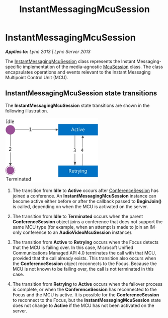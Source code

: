 ﻿---
title: InstantMessagingMcuSession
TOCTitle: InstantMessagingMcuSession
ms:assetid: 3d37a168-8520-4724-818c-b6995673ae24
ms:mtpsurl: https://msdn.microsoft.com/en-us/library/Dn466026(v=office.15)
ms:contentKeyID: 57103019
ms.date: 07/25/2014
mtps_version: v=office.15
---

# InstantMessagingMcuSession


_**Applies to:** Lync 2013 | Lync Server 2013_

The [InstantMessagingMcuSession](https://msdn.microsoft.com/en-us/library/hh382004\(v=office.15\)) class represents the Instant Messaging-specific implementation of the media-agnostic [McuSession](https://msdn.microsoft.com/en-us/library/hh384975\(v=office.15\)) class. The class encapsulates operations and events relevant to the Instant Messaging Multipoint Control Unit (MCU).

## InstantMessagingMcuSession state transitions

The **InstantMessagingMcuSession** state transitions are shown in the following illustration.

![InstantMessagingMcuSession state transitions](images/Dn466029.StateMach_McuSession(Office.15).jpg "InstantMessagingMcuSession state transitions")

1.  The transition from **Idle** to **Active** occurs after [ConferenceSession](https://msdn.microsoft.com/en-us/library/hh349315\(v=office.15\)) has joined a conference. An **InstantMessagingMcuSession** instance can become active either before or after the callback passed to **BeginJoin()** is called, depending on when the MCU is activated on the server.

2.  The transition from **Idle** to **Terminated** occurs when the parent **ConferenceSession** object joins a conference that does not support the same MCU type (for example, when an attempt is made to join an IM-only conference to an **AudioVideoMcuSession** instance).

3.  The transition from **Active** to **Retrying** occurs when the Focus detects that the MCU is failing over. In this case, Microsoft Unified Communications Managed API 4.0 terminates the call with that MCU, provided that the call already exists. This transition also occurs when the **ConferenceSession** object reconnects to the Focus. Because the MCU is not known to be failing over, the call is not terminated in this case.

4.  The transition from **Retrying** to **Active** occurs when the failover process is complete, or when the **ConferenceSession** has reconnected to the Focus and the MCU is active. It is possible for the **ConferenceSession** to reconnect to the Focus, but the **InstantMessagingMcuSession** state does not change to **Active** if the MCU has not been activated on the server.

